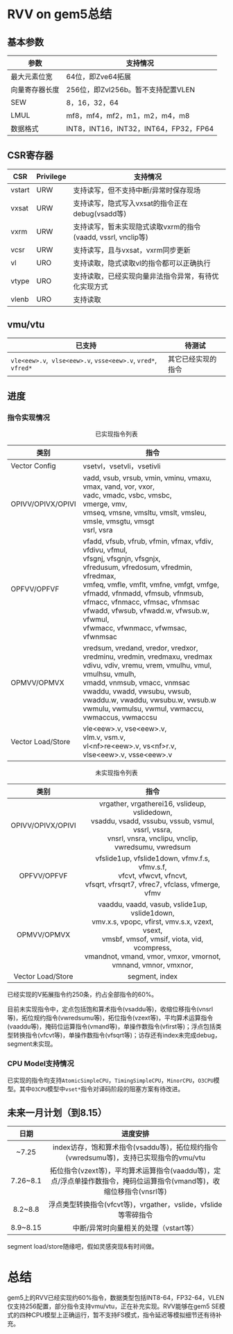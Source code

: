 # RVV on gem5总结

## 基本参数

| 参数           | 支持情况                              |
| -------------- | ------------------------------------- |
| 最大元素位宽   | 64位，即Zve64拓展                     |
| 向量寄存器长度 | 256位，即Zvl256b。暂不支持配置VLEN    |
| SEW            | 8，16，32，64                         |
| LMUL           | mf8，mf4，mf2，m1，m2，m4，m8         |
| 数据格式       | INT8，INT16，INT32，INT64，FP32，FP64 |



## CSR寄存器

| CSR    | Privilege | 支持情况                                                     |
| ------ | --------- | ------------------------------------------------------------ |
| vstart | URW       | 支持读写，但不支持中断/异常时保存现场                        |
| vxsat  | URW       | 支持读写，隐式写入vxsat的指令正在debug(vsadd等)              |
| vxrm   | URW       | 支持读写，暂未实现隐式读取vxrm的指令(vaadd, vssrl, vnclip等) |
| vcsr   | URW       | 支持读写，且与vxsat，vxrm同步更新                            |
| vl     | URO       | 支持读取，隐式读取vl的指令都可以正确执行                     |
| vtype  | URO       | 支持读取，已经实现向量非法指令异常，有待优化实现方式         |
| vlenb  | URO       | 支持读取                                                     |



## vmu/vtu

| 已支持                                                       | 待测试             |
| ------------------------------------------------------------ | ------------------ |
| `vle<eew>.v`,` vlse<eew>.v`, `vsse<eew>.v`, `vred*`, `vfred*` | 其它已经实现的指令 |



## 进度

### 指令实现情况

<p align="middle">已实现指令列表 </p>

| 类别              | 指令                                                         |
| ----------------- | ------------------------------------------------------------ |
| Vector Config     | vsetvl，vsetvli，vsetivli                                    |
| OPIVV/OPIVX/OPIVI | vadd, vsub, vrsub, vmin, vminu, vmaxu, vmax, vand, vor, vxor, <br />vadc, vmadc, vsbc, vmsbc, <br />vmerge, vmv,<br />vmseq, vmsne, vmsltu, vmslt, vmsleu, vmsle, vmsgtu, vmsgt<br />vsrl, vsra |
| OPFVV/OPFVF       | vfadd, vfsub, vfrub, vfmin, vfmax, vfdiv, vfdivu, vfmul, <br />vfsgnj, vfsgnjn, vfsgnjx,<br />vfredusum, vfredosum, vfredmin, vfredmax, <br />vmfeq, vmfle, vmflt, vmfne, vmfgt, vmfge, <br />vfmadd, vfnmadd, vfmsub, vfnmsub, vfmacc, vfnmacc, vfmsac, vfnmsac<br />vfwadd, vfwsub, vfwadd.w, vfwsub.w, vfwmul,<br />vfwmacc, vfwnmacc, vfwmsac, vfwnmsac |
| OPMVV/OPMVX       | vredsum, vredand, vredor, vredxor, vredminu, vredmin, vredmaxu, vredmax<br />vdivu, vdiv, vremu, vrem, vmulhu, vmul, vmulhsu, vmulh, <br />vmadd, vnmsub, vmacc, vnmsac<br />vwaddu, vwadd, vwsubu, vwsub, vwaddu.w, vwaddu, vwsubu.w, vwsub.w<br />vwmulu, vwmulsu, vwmul, vwmaccu, vwmaccus, vwmaccsu |
| Vector Load/Store | vle\<eew\>.v, vse\<eew\>.v, <br />vlm.v, vsm.v, <br />vl\<nf\>re\<eew\>.v, vs\<nf\>r.v, <br />vlse\<eew\>.v, vsse\<eew\>.v |



<p align="middle"> 未实现指令列表 </p>

|       类别        |                             指令                             |
| :---------------: | :----------------------------------------------------------: |
| OPIVV/OPIVX/OPIVI | vrgather, vrgatherei16, vslideup, vslidedown,<br />vsaddu, vsadd, vssubu, vssub, vsmul, vssrl, vssra,<br />vnsrl, vnsra, vnclipu, vnclip,<br />vwredsumu, vwredsum |
|    OPFVV/OPFVF    | vfslide1up, vfslide1down, vfmv.f.s, vfmv.s.f,<br />vfcvt, vfwcvt, vfncvt,<br />vfsqrt, vfrsqrt7, vfrec7, vfclass, vfmerge, vfmv<br /> |
|    OPMVV/OPMVX    | vaaddu, vaadd, vasub, vslide1up, vslide1down, <br />vmv.x.s, vpopc, vfirst, vmv.s.x, vzext, vsext, <br />vmsbf, vmsof, vmsif, viota, vid, vcompress, <br />vmandnot, vmand, vmor, vmxor, vmornot, vmnand, vmnor, vmxnor, |
| Vector Load/Store |                        segment, index                        |

已经实现的V拓展指令约250条，约占全部指令的60%。

目前未实现指令中，定点包括饱和算术指令(vsaddu等)，收缩位移指令(vnsrl等)，拓位规约指令(vwredsumu等)，拓位指令(vzext等)，平均算术运算指令(vaaddu等)，掩码位运算指令(vmand等)，单操作数指令(vfirst等)；浮点包括类型转换指令(vfcvt等)，单操作数指令(vfsqrt等)；访存还有index未完成debug，segment未实现。



### CPU Model支持情况

已实现的指令均支持`AtomicSimpleCPU`，`TimingSimpleCPU`，`MinorCPU`，`O3CPU`模型。其中`O3CPU`模型中`vset*`指令对译码阶段的阻塞方案有待改进。



## 未来一月计划（到8.15）

|   日期   |                           进度安排                           |
| :------: | :----------------------------------------------------------: |
|  ~7.25   | index访存，饱和算术指令(vsaddu等)，拓位规约指令(vwredsumu等)，支持已实现指令的vmu/vtu |
| 7.26~8.1 | 拓位指令(vzext等)，平均算术运算指令(vaaddu等)，定点/浮点单操作数指令，掩码位运算指令(vmand等)，收缩位移指令(vnsrl等) |
| 8.2~8.8  |                 浮点类型转换指令(vfcvt等)，vrgather，vslide，vfslide等零碎指令                 |
| 8.9~8.15 |        中断/异常时向量相关的处理（vstart等）                   |

segment load/store随缘吧，假如灵感突现&有时间做。

# 总结

gem5上的RVV已经实现约60%指令，数据类型包括INT8-64，FP32-64，VLEN仅支持256配置，部分指令支持vmu/vtu，正在补充实现。RVV能够在gem5 SE模式的四种CPU模型上正确运行，暂不支持FS模式，指令延迟等模拟细节还有待补充。